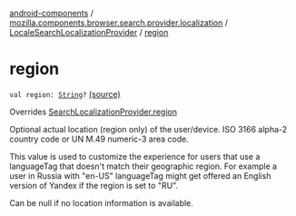 [android-components](../../index.md) / [mozilla.components.browser.search.provider.localization](../index.md) / [LocaleSearchLocalizationProvider](index.md) / [region](./region.md)

# region

`val region: `[`String`](https://kotlinlang.org/api/latest/jvm/stdlib/kotlin/-string/index.html)`?` [(source)](https://github.com/mozilla-mobile/android-components/blob/master/components/browser/search/src/main/java/mozilla/components/browser/search/provider/localization/LocaleSearchLocalizationProvider.kt#L20)

Overrides [SearchLocalizationProvider.region](../-search-localization-provider/region.md)

Optional actual location (region only) of the user/device. ISO 3166 alpha-2 country code or
UN M.49 numeric-3 area code.

This value is used to customize the experience for users that use a languageTag that doesn't match
their geographic region. For example a user in Russia with "en-US" languageTag might get offered
an English version of Yandex if the region is set to "RU".

Can be null if no location information is available.

